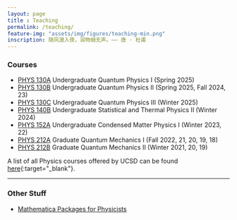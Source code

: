 ```yaml
---
layout: page 
title : Teaching 
permalink: /teaching/
feature-img: "assets/img/figures/teaching-min.png"
inscription: 随风潜入夜，润物细无声。—— 唐 · 杜甫
---
```


### Courses

- [PHYS 130A](/teaching/PHYS130A) Undergraduate Quantum Physics I (Spring 2025)
- [PHYS 130B](/teaching/PHYS130B) Undergraduate Quantum Physics II (Spring 2025, Fall 2024, 23)
- [PHYS 130C](/teaching/PHYS130C) Undergraduate Quantum Physics III (Winter 2025)
- [PHYS 140B](/teaching/PHYS140B) Undergraduate Statistical and Thermal Physics II (Winter 2024)
- [PHYS 152A](/teaching/PHYS152A) Undergraduate Condensed Matter Physics I (Winter 2023, 22)
- [PHYS 212A](/teaching/PHYS212A) Graduate Quantum Mechanics I (Fall 2022, 21, 20, 19, 18) 
- [PHYS 212B](/teaching/PHYS212B) Graduate Quantum Mechanics II (Winter 2021, 20, 19)


A list of all Physics courses offered by UCSD can be found [here](https://ucsd.edu/catalog/courses/PHYS.html){:target="_blank"}.

---

### Other Stuff

- [Mathematica Packages for Physicists]({{site.baseurl}}/teaching/Mathematica)